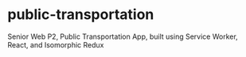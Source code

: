 # public-transportation
Senior Web P2, Public Transportation App, built using Service Worker, React, and Isomorphic Redux
